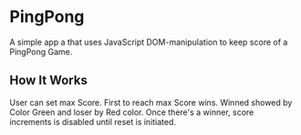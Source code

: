 # PingPong
A simple app a that uses JavaScript DOM-manipulation to keep score of a PingPong Game.

## How It Works
User can set max Score. First to reach max Score wins. 
Winned showed by Color Green and loser by Red color.
Once there's a winner, score increments is disabled until reset is initiated.
